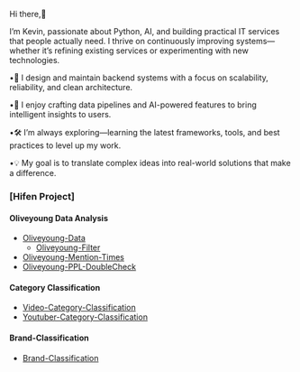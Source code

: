Hi there,👋

I’m Kevin, passionate about Python, AI, and building practical IT services that people actually need. I thrive on continuously improving systems—whether it’s refining existing services or experimenting with new technologies.
	
 •🚀 I design and maintain backend systems with a focus on scalability, reliability, and clean architecture.

 •🤖 I enjoy crafting data pipelines and AI-powered features to bring intelligent insights to users.

 •🛠️ I’m always exploring—learning the latest frameworks, tools, and best practices to level up my work.

 •💡 My goal is to translate complex ideas into real-world solutions that make a difference.


### [Hifen Project]
#### Oliveyoung Data Analysis
- [Oliveyoung-Data](https://github.com/kevin-hifen/Olive-Data)
	- [Oliveyoung-Filter](https://github.com/kevin-hifen/oliveyoung_filter) 
- [Oliveyoung-Mention-Times](https://github.com/kevin-hifen/oliveyoung_mention_times)
- [Oliveyoung-PPL-DoubleCheck](https://github.com/kevin-hifen/oliveyoung_ppl_double_check)

#### Category Classification
- [Video-Category-Classification](https://github.com/kevin-hifen/Video-Category-Classification)
- [Youtuber-Category-Classification](https://github.com/kevin-hifen/Youtuber-Category-Classification)

#### Brand-Classification
- [Brand-Classification](https://github.com/kevin-hifen/Brand-Classification)
